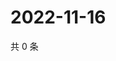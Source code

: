 # 2022-11-16

共 0 条

<!-- BEGIN WEIBO -->
<!-- 最后更新时间 Wed Nov 16 2022 10:42:57 GMT+0800 (China Standard Time) -->

<!-- END WEIBO -->

